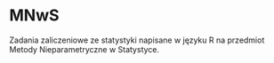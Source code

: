 # MNwS
Zadania zaliczeniowe ze statystyki napisane w języku R na przedmiot Metody Nieparametryczne w Statystyce.
